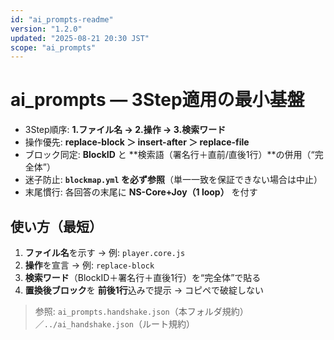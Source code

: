 ```yaml
---
id: "ai_prompts-readme"
version: "1.2.0"
updated: "2025-08-21 20:30 JST"
scope: "ai_prompts"
---
```


# ai_prompts — 3Step適用の最小基盤
- 3Step順序: **1.ファイル名 → 2.操作 → 3.検索ワード**
- 操作優先: **replace-block ＞ insert-after ＞ replace-file**
- ブロック同定: **BlockID** と **検索語（署名行＋直前/直後1行）**の併用（“完全体”）
- 迷子防止: **`blockmap.yml` を必ず参照**（単一一致を保証できない場合は中止）
- 末尾慣行: 各回答の末尾に **NS-Core+Joy（1 loop）** を付す

## 使い方（最短）
1. **ファイル名**を示す → 例: `player.core.js`  
2. **操作**を宣言 → 例: `replace-block`  
3. **検索ワード**（BlockID＋署名行＋直後1行）を“完全体”で貼る  
4. **置換後ブロック**を **前後1行**込みで提示 → コピペで破綻しない

> 参照: `ai_prompts.handshake.json`（本フォルダ規約）／`../ai_handshake.json`（ルート規約）